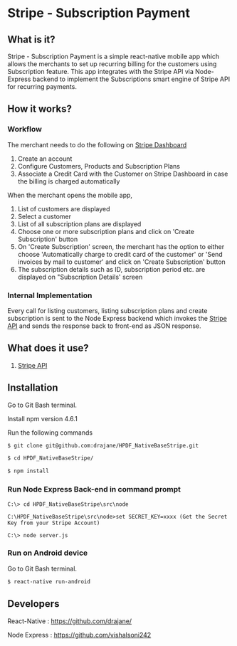 # Stripe - Subscription Payment

## What is it?
Stripe - Subscription Payment is a simple react-native mobile app which allows the merchants to set up recurring billing for the customers using Subscription feature.
This app integrates with the Stripe API via Node-Express backend to implement the Subscriptions smart engine of Stripe API for recurring payments.

## How it works?

### Workflow
The merchant needs to do the following on [Stripe Dashboard](https://dashboard.stripe.com/test/dashboard)
1. Create an account 
2. Configure Customers, Products and Subscription Plans
3. Associate a Credit Card with the Customer on Stripe Dashboard in case the billing is charged automatically

When the merchant opens the mobile app,
1. List of customers are displayed
2. Select a customer 
3. List of all subscription plans are displayed
4. Choose one or more subscription plans and click on 'Create Subscription' button
5. On 'Create Subscription' screen, the merchant has the option to either choose 'Automatically charge to credit card of the customer' or 'Send invoices by mail to customer' and click on 'Create Subscription' button
6. The subscription details such as ID, subscription period etc. are displayed on "Subscription Details' screen

### Internal Implementation
Every call for listing customers, listing subscription plans and create subscription is sent to the Node Express backend which invokes the [Stripe API](https://stripe.com/docs/api#intro) and sends the response back to front-end as JSON response.

## What does it use?
1. [Stripe API](https://stripe.com/docs/api#intro)

## Installation

Go to Git Bash terminal.

Install npm version 4.6.1

Run the following commands

```sh
$ git clone git@github.com:drajane/HPDF_NativeBaseStripe.git

$ cd HPDF_NativeBaseStripe/

$ npm install
```

### Run Node Express Back-end in command prompt

```
C:\> cd HPDF_NativeBaseStripe\src\node

C:\HPDF_NativeBaseStripe\src\node>set SECRET_KEY=xxxx (Get the Secret Key from your Stripe Account)

C:\> node server.js
```

### Run on Android device

Go to Git Bash terminal.

```sh
$ react-native run-android
```

## Developers
React-Native  : https://github.com/drajane/

Node Express  : https://github.com/vishalsoni242

